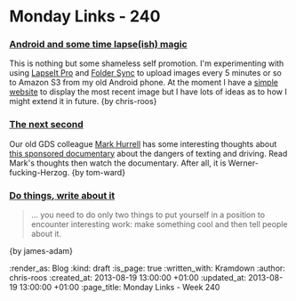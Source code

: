 Monday Links - 240
============

### [Android and some time lapse(ish) magic](http://chrisroos.co.uk/blog/2013-08-14-android-and-some-time-lapse-ish-magic)

This is nothing but some shameless self promotion. I'm experimenting with using [LapseIt Pro](https://play.google.com/store/apps/details?id=com.ui.LapseItPro&hl=en) and [Folder Sync](https://play.google.com/store/apps/details?id=dk.tacit.android.foldersync.full&hl=en) to upload images every 5 minutes or so to Amazon S3 from my old Android phone. At the moment I have a [simple website](http://thames-time-lapse.herokuapp.com/images) to display the most recent image but I have lots of ideas as to how I might extend it in future. {by chris-roos}

### [The next second](http://prospects.mhurrell.co.uk/post/the-next-second)

Our old GDS colleague [Mark Hurrell](http://prospects.mhurrell.co.uk/) has some interesting thoughts about [this sponsored documentary](http://www.youtube.com/watch?v=_BqFkRwdFZ0) about the dangers of texting and driving.  Read Mark's thoughts then watch the documentary. After all, it is Werner-fucking-Herzog. {by tom-ward}

### [Do things, write about it](http://mdswanson.com/blog/2013/08/11/write-things-tell-people.html)

> ... you need to do only two things to put yourself in a position to encounter interesting work: make something cool and then tell people about it.

{by james-adam}

:render_as: Blog
:kind: draft
:is_page: true
:written_with: Kramdown
:author: chris-roos
:created_at: 2013-08-19 13:00:00 +01:00
:updated_at: 2013-08-19 13:00:00 +01:00
:page_title: Monday Links - Week 240
